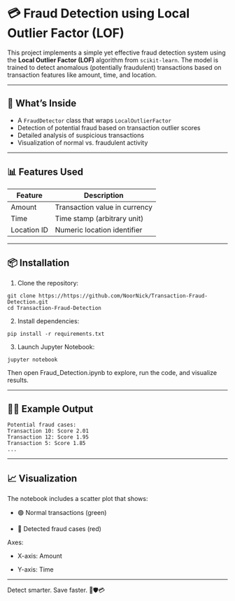 # 💳 Fraud Detection using Local Outlier Factor (LOF)

This project implements a simple yet effective fraud detection system using the **Local Outlier Factor (LOF)** algorithm from `scikit-learn`. The model is trained to detect anomalous (potentially fraudulent) transactions based on transaction features like amount, time, and location.

---

## 🧠 What’s Inside

- A `FraudDetector` class that wraps `LocalOutlierFactor`
- Detection of potential fraud based on transaction outlier scores
- Detailed analysis of suspicious transactions
- Visualization of normal vs. fraudulent activity

---

## 📊 Features Used

| Feature     | Description                     |
|-------------|---------------------------------|
| Amount      | Transaction value in currency   |
| Time        | Time stamp (arbitrary unit)     |
| Location ID | Numeric location identifier     |

---

## 📦 Installation

1. Clone the repository:

```
git clone https://https://github.com/NoorNick/Transaction-Fraud-Detection.git
cd Transaction-Fraud-Detection
```

2. Install dependencies:

```
pip install -r requirements.txt
```

3. Launch Jupyter Notebook:

```
jupyter notebook
```
Then open Fraud_Detection.ipynb to explore, run the code, and visualize results.

---
## 🕵️‍♀️ Example Output
```
Potential fraud cases:
Transaction 10: Score 2.01
Transaction 12: Score 1.95
Transaction 5: Score 1.85
...
```
---
## 📈 Visualization
The notebook includes a scatter plot that shows:

- 🟢 Normal transactions (green)

- 🔴 Detected fraud cases (red)

Axes:

- X-axis: Amount

- Y-axis: Time
---
Detect smarter. Save faster. 💼🛡️💳



